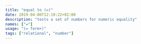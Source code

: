 ```yaml
---
title: "equal to (=)"
date: 2019-04-06T12:19:22+02:00
description: "tests a set of numbers for numeric equality"
names: ["="]
usage: "(= form+)"
tags: ["relational", "number"]
---
```

